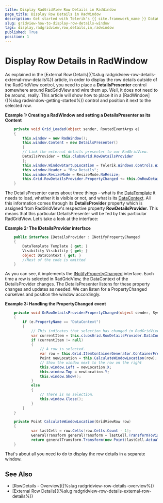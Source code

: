 ```yaml
---
title: Display RadGridView Row Details in RadWindow
page_title: Display Row Details in RadWindow
description: Get started with Telerik's {{ site.framework_name }} DataGrid and learn how to display Row Details in RadWindow.
slug: gridview-how-to-display-row-details-window
tags: display,radgridview,row,details,in,radwindow
published: True
position: 1
---
```


# Display Row Details in RadWindow

As explained in the [External Row Details]({%slug radgridview-row-details-external-row-details%}) article, in order to display the row details outside of the RadGridView control, you need to place a **DetailsPresenter** control somewhere around RadGridView and wire them up. Well, it does not need to be around, really. This article will show how to place it in a [RadWindow]({%slug radwindow-getting-started%}) control and position it next to the selected row.

__Example 1: Creating a RadWindow and setting a DetailsPresenter as its Content__

```C#
	private void Grid_Loaded(object sender, RoutedEventArgs e)
	{
	    this.window = new RadWindow();
	    this.window.Content = new DetailsPresenter()
	    {
		// Link the external details presenter to our RadGridView.
		DetailsProvider = this.clubsGrid.RowDetailsProvider
	    };
	    this.window.WindowStartupLocation = Telerik.Windows.Controls.WindowStartupLocation.Manual;
	    this.window.Header = "Row Details";
	    this.window.ResizeMode = ResizeMode.NoResize;
	    this.Grid.RowDetailsProvider.PropertyChanged += this.OnRowDetailsProviderPropertyChanged;
	}
```

The DetailsPresenter cares about three things – what is the [DataTemplate](http://msdn.microsoft.com/en-us/library/system.windows.datatemplate.aspx) it needs to load, whether it is visible or not, and what is its [DataContext](http://msdn.microsoft.com/en-us/library/system.windows.frameworkelement.datacontext.aspx). All this information comes through its **DetailsProvider** property which is assigned from RadGridView's respective property **RowDetailsProvider**. This means that this particular DetailsPresenter will be fed by this particular RadGridView. Let’s take a look at the interface:

__Example 2: The IDetailsProvider interface__

```C#
	public interface IDetailsProvider : INotifyPropertyChanged
	{
	    DataTemplate Template { get; }
	    Visibility Visibility { get; }
	    object DataContext { get; }
	    //Rest of the code is omitted
	}
```

As you can see, it implements the [INotifyPropertyChanged](http://msdn.microsoft.com/en-us/library/system.componentmodel.inotifypropertychanged.aspx) interface. Each time a row is selected in RadGridView, the DataContext of the DetailsProvider changes. The DetailsPresenter listens for these property changes and updates as needed. We can listen for a PropertyChanged ourselves and position the window accordingly.

__Example 3: Handling the PropertyChanged event__

```C#
	private void OnRowDetailsProviderPropertyChanged(object sender, System.ComponentModel.PropertyChangedEventArgs e)
	{
	    if (e.PropertyName == "DataContext")
	    {
	        // This indicates that selection has changed in RadGridView.
	        var currentItem = this.clubsGrid.RowDetailsProvider.DataContext;
	        if (currentItem != null)
	        {
	            // A row is selected.
	            var row = this.Grid.ItemContainerGenerator.ContainerFromItem(currentItem) as GridViewRow;
	            Point newLocation = this.CalculateWindowLocation(row);
	            // Show the window next to the row on the right
	            this.window.Left = newLocation.X;
	            this.window.Top = newLocation.Y;
	            this.window.Show();
	        }
	        else
	        {
	            // There is no selection.
	            this.window.Close();
	        }
	    }
	}
	
	private Point CalculateWindowLocation(GridViewRow row)
	{
            var lastCell = row.Cells[row.Cells.Count - 1];
            GeneralTransform generalTransform = lastCell.TransformToVisual(this.LayoutRoot);
            return generalTransform.Transform(new Point(lastCell.ActualWidth + 10, 0));
	}
```

That's about all you need to do to display the row details in a separate window.

## See Also

* [RowDetails - Overview]({%slug radgridview-row-details-overview%})
* [External Row Details]({%slug radgridview-row-details-external-row-details%})
